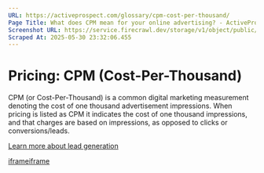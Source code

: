 ```yaml
---
URL: https://activeprospect.com/glossary/cpm-cost-per-thousand/
Page Title: What does CPM mean for your online advertising? - ActiveProspect
Screenshot URL: https://service.firecrawl.dev/storage/v1/object/public/media/screenshot-d1798382-ba8e-48ff-9f64-586e5aaea179.png
Scraped At: 2025-05-30 23:32:06.455
---
```

# Pricing: CPM (Cost-Per-Thousand)

CPM (or Cost-Per-Thousand) is a common digital marketing measurement denoting the cost of one thousand advertisement impressions. When pricing is listed as CPM it indicates the cost of one thousand impressions, and that charges are based on impressions, as opposed to clicks or conversions/leads.

[Learn more about lead generation](https://activeprospect.com/blog/welcome-to-lead-generation-101/)

[iframe](https://td.doubleclick.net/td/rul/1064715784?random=1748647919743&cv=11&fst=1748647919743&fmt=3&bg=ffffff&guid=ON&async=1&gtm=45be55t0h2v890149784z86705227za200zb6705227&gcd=13l3l3l3l1l1&dma=0&tag_exp=101509157~102938614~103116026~103200004~103233427~103252644~103252646~103351869~103351871~104481633~104481635~104559073~104559075~104612245~104612247&ptag_exp=101509157~103116026~103200004~103233427~103252644~103252646~103351866~103351868~104481633~104481635~104559073~104559075~104612245~104612247&u_w=1280&u_h=720&url=https%3A%2F%2Factiveprospect.com%2Fglossary%2Fcpm-cost-per-thousand%2F&_ng=1&hn=www.googleadservices.com&frm=0&tiba=What%20does%20CPM%20mean%20for%20your%20online%20advertising%3F%20-%20ActiveProspect&npa=0&pscdl=noapi&auid=1921929435.1748647919&uaa=x86&uab=64&uafvl=Chromium%3B131.0.6778.33%7CNot_A%2520Brand%3B24.0.0.0&uamb=0&uam=&uap=Windows&uapv=10.0&uaw=0&fledge=1&data=event%3Dgtag.config)[iframe](https://td.doubleclick.net/td/rul/1064715784?random=1748647919788&cv=11&fst=1748647919788&fmt=3&bg=ffffff&guid=ON&async=1&gtm=45be55t0h2v890149784z86705227za200zb6705227&gcd=13l3l3l3l1l1&dma=0&tag_exp=101509157~102938614~103116026~103200004~103233427~103252644~103252646~103351869~103351871~104481633~104481635~104559073~104559075~104612245~104612247&ptag_exp=101509157~103116026~103200004~103233427~103252644~103252646~103351866~103351868~104481633~104481635~104559073~104559075~104612245~104612247&u_w=1280&u_h=720&url=https%3A%2F%2Factiveprospect.com%2Fglossary%2Fcpm-cost-per-thousand%2F&_ng=1&hn=www.googleadservices.com&frm=0&tiba=What%20does%20CPM%20mean%20for%20your%20online%20advertising%3F%20-%20ActiveProspect&npa=0&pscdl=noapi&auid=1921929435.1748647919&uaa=x86&uab=64&uafvl=Chromium%3B131.0.6778.33%7CNot_A%2520Brand%3B24.0.0.0&uamb=0&uam=&uap=Windows&uapv=10.0&uaw=0&fledge=1&_tu=Cg)


